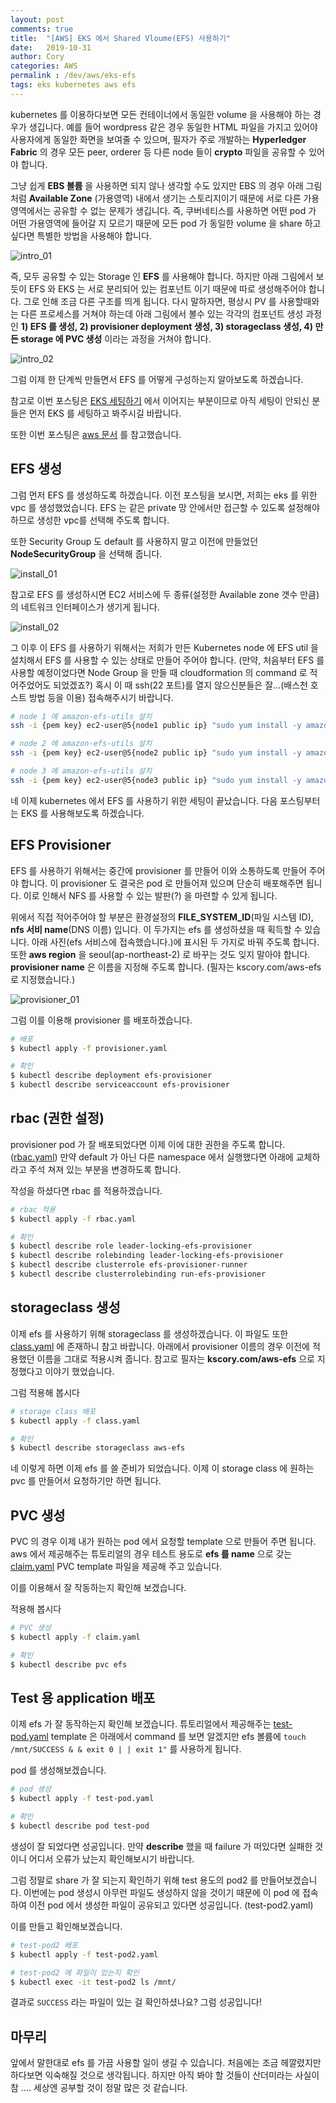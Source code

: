 ```yaml
---
layout: post
comments: true
title:  "[AWS] EKS 에서 Shared Vloume(EFS) 사용하기"
date:   2019-10-31
author: Cory
categories: AWS
permalink : /dev/aws/eks-efs
tags: eks kubernetes aws efs
---
```


kubernetes 를 이용하다보면 모든 컨테이너에서 동일한 volume 을 사용해야 하는 경우가 생깁니다. 예를 들어 wordpress 같은 경우 동일한 HTML 파일을 가지고 있어야 사용자에게 동일한 화면을 보여줄 수 있으며, 필자가 주로 개발하는 __Hyperledger Fabric__ 의 경우 모든 peer, orderer 등 다른 node 들이 __crypto__ 파일을 공유할 수 있어야 합니다.

그냥 쉽게 __EBS 볼륨__ 을 사용하면 되지 않나 생각할 수도 있지만 EBS 의 경우 아래 그림처럼 __Available Zone__ (가용영역) 내에서 생기는 스토리지이기 때문에 서로 다른 가용영역에서는 공유할 수 없는 문제가 생깁니다. 즉, 쿠버네티스를 사용하면 어떤 pod 가 어떤 가용영역에 들어갈 지 모르기 때문에 모든 pod 가 동일한 volume 을 share 하고 싶다면 특별한 방법을 사용해야 합니다.

<img src="/assets/aws/eks-efs/01-eks-efs-intro_01.png" alt="intro_01">

즉, 모두 공유할 수 있는 Storage 인 __EFS__ 를 사용해야 합니다. 하지만 아래 그림에서 보듯이 EFS 와 EKS 는 서로 분리되어 있는 컴포넌트 이기 때문에 따로 생성해주어야 합니다. 그로 인해 조금 다른 구조를 띄게 됩니다. 다시 말하자면, 평상시 PV 를 사용할때와는 다른 프로세스를 거쳐야 하는데 아래 그림에서 볼수 있는 각각의 컴포넌트 생성 과정인 __1) EFS 를 생성, 2) provisioner deployment 생성, 3) storageclass 생성, 4) 만든 storage 에 PVC 생성__ 이라는 과정을 거쳐야 합니다.

<img src="/assets/aws/eks-efs/01-eks-efs-intro_02.png" alt="intro_02">

그럼 이제 한 단계씩 만들면서 EFS 를 어떻게 구성하는지 알아보도록 하겠습니다.

참고로 이번 포스팅은 [EKS 세팅하기](https://kscory.com/dev/aws/eks-setup) 에서 이어지는 부분이므로 아직 세팅이 안되신 분들은 먼저 EKS 를 세팅하고 봐주시길 바랍니다.

또한 이번 포스팅은 [aws 문서](https://aws.amazon.com/ko/premiumsupport/knowledge-center/eks-pods-efs/) 를 참고했습니다.

## EFS 생성

그럼 먼저 EFS 를 생성하도록 하겠습니다. 이전 포스팅을 보시면, 저희는 eks 를 위한 vpc 를 생성했었습니다. EFS 는 같은 private 망 안에서만 접근할 수 있도록 설정해야 하므로 생성한 vpc를 선택해 주도록 합니다.

또한 Security Group 도 default 를 사용하지 말고 이전에 만들었던 __NodeSecurityGroup__ 을 선택해 줍니다.

<img src="/assets/aws/eks-efs/02-eks-efs-install_01.png" alt="install_01">

참고로 EFS 를 생성하시면 EC2 서비스에 두 종류(설정한 Available zone 갯수 만큼)의 네트워크 인터페이스가 생기게 됩니다.

<img src="/assets/aws/eks-efs/02-eks-efs-install_02.png" alt="install_02">

그 이후 이 EFS 를 사용하기 위해서는 저희가 만든 Kubernetes node 에 EFS util 을 설치해서 EFS 를 사용할 수 있는 상태로 만들어 주어야 합니다. (만약, 처음부터 EFS 를 사용할 예정이었다면 Node Group 을 만들 때 cloudformation 의 command 로 적어주었어도 되었겠죠?) 혹시 이 때 ssh(22 포트)를 열지 않으신분들은 잘...(배스천 호스트 방법 등을 이용) 접속해주시기 바랍니다.

```bash
# node 1 에 amazon-efs-utils 설치
ssh -i {pem key} ec2-user@5{node1 public ip} "sudo yum install -y amazon-efs-utils"

# node 2 에 amazon-efs-utils 설치
ssh -i {pem key} ec2-user@5{node2 public ip} "sudo yum install -y amazon-efs-utils"

# node 3 에 amazon-efs-utils 설치
ssh -i {pem key} ec2-user@5{node3 public ip} "sudo yum install -y amazon-efs-utils"
```

네 이제 kubernetes 에서 EFS 를 사용하기 위한 세팅이 끝났습니다. 다음 포스팅부터는 EKS 를 사용해보도록 하겠습니다.

## EFS Provisioner

EFS 를 사용하기 위해서는 중간에 provisioner 를 만들어 이와 소통하도록 만들어 주어야 합니다. 이 provisioner 도 결국은 pod 로 만들어져 있으며 단순히 배포해주면 됩니다. 이로 인해서 NFS 를 사용할 수 있는 발판(?) 을 마련할 수 있게 됩니다.

<script src="https://gist.github.com/Lee-KyungSeok/16edf461bb9494b6763b95bde99809a7.js"></script>

위에서 직접 적어주어야 할 부분은 환경설정의 __FILE_SYSTEM_ID__(파일 시스템 ID), __nfs 서비 name__(DNS 이름) 입니다. 이 두가지는 efs 를 생성하셨을 때 획득할 수 있습니다. 아래 사진(efs 서비스에 접속했습니다.)에 표시된 두 가지로 바꿔 주도록 합니다. 또한 __aws region__ 을 seoul(ap-northeast-2) 로 바꾸는 것도 잊지 말아야 합니다. __provisioner name__ 은 이름을 지정해 주도록 합니다. (필자는 kscory.com/aws-efs 로 지정했습니다.)

<img src="/assets/aws/eks-efs/03-eks-efs-provisioner_01.png" alt="provisioner_01">

그럼 이를 이용해 provisioner 를 배포하겠습니다.

```bash
# 배포
$ kubectl apply -f provisioner.yaml

# 확인
$ kubectl describe deployment efs-provisioner
$ kubectl describe serviceaccount efs-provisioner
```

## rbac (권한 설정)

provisioner pod 가 잘 배포되었다면 이제 이에 대한 권한을 주도록 합니다. ([rbac.yaml](https://github.com/kubernetes-incubator/external-storage/blob/master/aws/efs/deploy/rbac.yaml)) 만약 default 가 아닌 다른 namespace 에서 실행했다면 아래에 교체하라고 주석 쳐져 있는 부분을 변경하도록 합니다.

<script src="https://gist.github.com/Lee-KyungSeok/fb0800001d2ddde1634b229aa2ea537f.js"></script>

작성을 하셨다면 rbac 를 적용하겠습니다.

```bash
# rbac 적용
$ kubectl apply -f rbac.yaml

# 확인
$ kubectl describe role leader-locking-efs-provisioner
$ kubectl describe rolebinding leader-locking-efs-provisioner
$ kubectl describe clusterrole efs-provisioner-runner
$ kubectl describe clusterrolebinding run-efs-provisioner
```

## storageclass 생성

이제 efs 를 사용하기 위해 storageclass 를 생성하겠습니다. 이 파일도 또한 [class.yaml](https://github.com/kubernetes-incubator/external-storage/blob/master/aws/efs/deploy/class.yaml) 에 존재하니 참고 바랍니다. 아래에서 provisioner 이름의 경우 이전에 적용했던 이름을 그대로 적용시켜 줍니다. 참고로 필자는 __kscory.com/aws-efs__ 으로 지정했다고 이야기 했었습니다.

<script src="https://gist.github.com/Lee-KyungSeok/22ff4be4c73e6d5bc96d1623293b336b.js"></script>

그럼 적용해 봅시다

```bash
# storage class 배포
$ kubectl apply -f class.yaml

# 확인
$ kubectl describe storageclass aws-efs
```

네 이렇게 하면 이제 efs 를 쓸 준비가 되었습니다. 이제 이 storage class 에 원하는 pvc 를 만들어서 요청하기만 하면 됩니다. 

## PVC 생성 

PVC 의 경우 이제 내가 원하는 pod 에서 요청할 template 으로 만들어 주면 됩니다. aws 에서 제공해주는 튜토리얼의 경우 테스트 용도로 __efs 를 name__ 으로 갖는 [claim.yaml](https://github.com/kubernetes-incubator/external-storage/blob/master/aws/efs/deploy/claim.yaml) PVC template 파일을 제공해 주고 있습니다. 

이를 이용해서 잘 작동하는지 확인해 보겠습니다.

<script src="https://gist.github.com/Lee-KyungSeok/b59f71b0d566e3e9b89f044d8557f80e.js"></script>

적용해 봅시다

```bash
# PVC 생성
$ kubectl apply -f claim.yaml

# 확인
$ kubectl describe pvc efs
```

## Test 용 application 배포 

이제 efs 가 잘 동작하는지 확인해 보겠습니다. 튜토리얼에서 제공해주는 [test-pod.yaml](https://github.com/kubernetes-incubator/external-storage/blob/master/aws/efs/deploy/test-pod.yaml) template 은 아래에서 command 를 보면 알겠지만 efs 볼륨에 `touch /mnt/SUCCESS & & exit 0 | | exit 1"` 를 사용하게 됩니다. 

<script src="https://gist.github.com/Lee-KyungSeok/5c87dafc6fe28046dee70462b5b5d198.js"></script>

pod 를 생성해보겠습니다.

```bash
# pod 생성
$ kubectl apply -f test-pod.yaml

# 확인
$ kubectl describe pod test-pod
```

생성이 잘 되었다면 성공입니다. 만약 __describe__ 했을 때 failure 가 떠있다면 실패한 것이니 어디서 오류가 났는지 확인해보시기 바랍니다.

그럼 정말로 share 가 잘 되는지 확인하기 위해 test 용도의 pod2 를 만들어보겠습니다. 이번에는 pod 생성시 아무런 파일도 생성하지 않을 것이기 때문에 이 pod 에 접속하여 이전 pod 에서 생성한 파일이 공유되고 있다면 성공입니다. (test-pod2.yaml)

<script src="https://gist.github.com/Lee-KyungSeok/47bb16a72cb9474a6627990e9f329af0.js"></script>

이를 만들고 확인해보겠습니다.

```bash
# test-pod2 배포
$ kubectl apply -f test-pod2.yaml

# test-pod2 에 파일이 있는지 확인
$ kubectl exec -it test-pod2 ls /mnt/
```

결과로 `SUCCESS` 라는 파일이 있는 걸 확인하셨나요? 그럼 성공입니다!

## 마무리

앞에서 말한대로 efs 를 가끔 사용할 일이 생길 수 있습니다. 처음에는 조금 헤깔렸지만 하다보면 익숙해질 것으로 생각됩니다. 하지만 아직 봐야 할 것들이 산더미라는 사실이 참 .... 세상엔 공부할 것이 정말 많은 것 같습니다.



